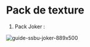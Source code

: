 # Pack de texture
1. Pack Joker :

![guide-ssbu-joker-889x500](https://user-images.githubusercontent.com/93156024/139021401-95384f30-4228-4181-8e2b-577c37b401fc.jpg)

